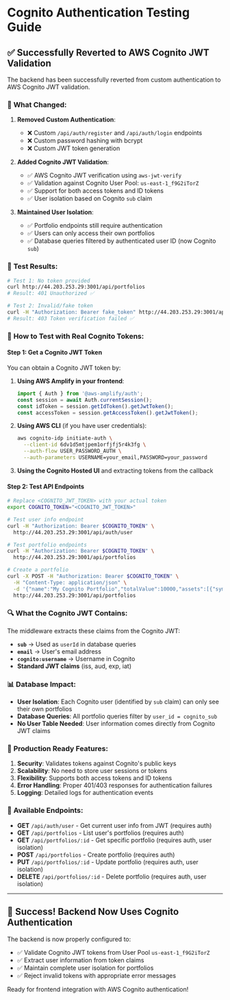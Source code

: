 # Cognito Authentication Testing Guide

## ✅ Successfully Reverted to AWS Cognito JWT Validation

The backend has been successfully reverted from custom authentication to AWS Cognito JWT validation.

### 🔐 **What Changed:**

1. **Removed Custom Authentication**:
   - ❌ Custom `/api/auth/register` and `/api/auth/login` endpoints
   - ❌ Custom password hashing with bcrypt
   - ❌ Custom JWT token generation

2. **Added Cognito JWT Validation**:
   - ✅ AWS Cognito JWT verification using `aws-jwt-verify`
   - ✅ Validation against Cognito User Pool: `us-east-1_f9G2iTorZ`
   - ✅ Support for both access tokens and ID tokens
   - ✅ User isolation based on Cognito `sub` claim

3. **Maintained User Isolation**:
   - ✅ Portfolio endpoints still require authentication
   - ✅ Users can only access their own portfolios
   - ✅ Database queries filtered by authenticated user ID (now Cognito `sub`)

### 🧪 **Test Results:**

```bash
# Test 1: No token provided
curl http://44.203.253.29:3001/api/portfolios
# Result: 401 Unauthorized ✅

# Test 2: Invalid/fake token
curl -H "Authorization: Bearer fake_token" http://44.203.253.29:3001/api/portfolios  
# Result: 403 Token verification failed ✅
```

### 🎯 **How to Test with Real Cognito Tokens:**

#### Step 1: Get a Cognito JWT Token

You can obtain a Cognito JWT token by:

1. **Using AWS Amplify in your frontend**:
   ```javascript
   import { Auth } from '@aws-amplify/auth';
   const session = await Auth.currentSession();
   const idToken = session.getIdToken().getJwtToken();
   const accessToken = session.getAccessToken().getJwtToken();
   ```

2. **Using AWS CLI** (if you have user credentials):
   ```bash
   aws cognito-idp initiate-auth \
     --client-id 6dv1d5mtjpem1orfjfj5r4k3fg \
     --auth-flow USER_PASSWORD_AUTH \
     --auth-parameters USERNAME=your_email,PASSWORD=your_password
   ```

3. **Using the Cognito Hosted UI** and extracting tokens from the callback

#### Step 2: Test API Endpoints

```bash
# Replace <COGNITO_JWT_TOKEN> with your actual token
export COGNITO_TOKEN="<COGNITO_JWT_TOKEN>"

# Test user info endpoint
curl -H "Authorization: Bearer $COGNITO_TOKEN" \
  http://44.203.253.29:3001/api/auth/user

# Test portfolio endpoints  
curl -H "Authorization: Bearer $COGNITO_TOKEN" \
  http://44.203.253.29:3001/api/portfolios

# Create a portfolio
curl -X POST -H "Authorization: Bearer $COGNITO_TOKEN" \
  -H "Content-Type: application/json" \
  -d '{"name":"My Cognito Portfolio","totalValue":10000,"assets":[{"symbol":"AAPL","name":"Apple","assetType":"stock","allocationPercentage":100,"dollarAmount":10000}]}' \
  http://44.203.253.29:3001/api/portfolios
```

### 🔍 **What the Cognito JWT Contains:**

The middleware extracts these claims from the Cognito JWT:

- **`sub`** → Used as `userId` in database queries
- **`email`** → User's email address  
- **`cognito:username`** → Username in Cognito
- **Standard JWT claims** (iss, aud, exp, iat)

### 📊 **Database Impact:**

- **User Isolation**: Each Cognito user (identified by `sub` claim) can only see their own portfolios
- **Database Queries**: All portfolio queries filter by `user_id = cognito_sub`
- **No User Table Needed**: User information comes directly from Cognito JWT claims

### 🚀 **Production Ready Features:**

1. **Security**: Validates tokens against Cognito's public keys
2. **Scalability**: No need to store user sessions or tokens
3. **Flexibility**: Supports both access tokens and ID tokens
4. **Error Handling**: Proper 401/403 responses for authentication failures
5. **Logging**: Detailed logs for authentication events

### 📝 **Available Endpoints:**

- **GET** `/api/auth/user` - Get current user info from JWT (requires auth)
- **GET** `/api/portfolios` - List user's portfolios (requires auth)
- **GET** `/api/portfolios/:id` - Get specific portfolio (requires auth, user isolation)
- **POST** `/api/portfolios` - Create portfolio (requires auth)
- **PUT** `/api/portfolios/:id` - Update portfolio (requires auth, user isolation)
- **DELETE** `/api/portfolios/:id` - Delete portfolio (requires auth, user isolation)

---

## 🎉 **Success! Backend Now Uses Cognito Authentication**

The backend is now properly configured to:
- ✅ Validate Cognito JWT tokens from User Pool `us-east-1_f9G2iTorZ`
- ✅ Extract user information from token claims
- ✅ Maintain complete user isolation for portfolios
- ✅ Reject invalid tokens with appropriate error messages

Ready for frontend integration with AWS Cognito authentication!
